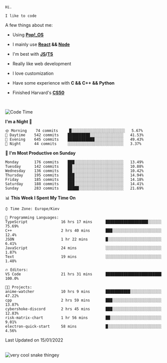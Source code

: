 ```
Hi.

I like to code
```

A few things about me:

-   Using **[Pop!\_OS](https://pop.system76.com/)**

-   I mainly use **[React](https://reactjs.org/) && [Node](https://nodejs.org/en/)**

-   I'm best with **[JS](https://www.javascript.com/)/[TS](https://www.typescriptlang.org/)**

-   Really like web development

-   I love customization

-   Have some experience with **C && C++ && Python**

-   Finished Harvard's **[CS50](https://cs50.harvard.edu)**

<br>

<!--START_SECTION:waka-->
![Code Time](http://img.shields.io/badge/Code%20Time-259%20hrs%2043%20mins-blue)

**I'm a Night 🦉** 

```text
🌞 Morning    74 commits     █░░░░░░░░░░░░░░░░░░░░░░░░   5.67% 
🌆 Daytime    542 commits    ██████████░░░░░░░░░░░░░░░   41.53% 
🌃 Evening    645 commits    ████████████░░░░░░░░░░░░░   49.43% 
🌙 Night      44 commits     ░░░░░░░░░░░░░░░░░░░░░░░░░   3.37%

```
📅 **I'm Most Productive on Sunday** 

```text
Monday       176 commits    ███░░░░░░░░░░░░░░░░░░░░░░   13.49% 
Tuesday      142 commits    ██░░░░░░░░░░░░░░░░░░░░░░░   10.88% 
Wednesday    136 commits    ██░░░░░░░░░░░░░░░░░░░░░░░   10.42% 
Thursday     195 commits    ███░░░░░░░░░░░░░░░░░░░░░░   14.94% 
Friday       185 commits    ███░░░░░░░░░░░░░░░░░░░░░░   14.18% 
Saturday     188 commits    ███░░░░░░░░░░░░░░░░░░░░░░   14.41% 
Sunday       283 commits    █████░░░░░░░░░░░░░░░░░░░░   21.69%

```


📊 **This Week I Spent My Time On** 

```text
⌚︎ Time Zone: Europe/Kiev

💬 Programming Languages: 
TypeScript               16 hrs 17 mins      ███████████████████░░░░░░   75.69% 
C++                      2 hrs 40 mins       ███░░░░░░░░░░░░░░░░░░░░░░   12.4% 
JSON                     1 hr 22 mins        █░░░░░░░░░░░░░░░░░░░░░░░░   6.41% 
JavaScript               24 mins             ░░░░░░░░░░░░░░░░░░░░░░░░░   1.87% 
Text                     19 mins             ░░░░░░░░░░░░░░░░░░░░░░░░░   1.48%

🔥 Editors: 
VS Code                  21 hrs 31 mins      █████████████████████████   100.0%

🐱‍💻 Projects: 
anime-watcher            10 hrs 9 mins       ███████████░░░░░░░░░░░░░░   47.22% 
cpp                      2 hrs 59 mins       ███░░░░░░░░░░░░░░░░░░░░░░   13.87% 
cybershoke-discord       2 hrs 45 mins       ███░░░░░░░░░░░░░░░░░░░░░░   12.83% 
risk-matrix-chart        1 hr 56 mins        ██░░░░░░░░░░░░░░░░░░░░░░░   9.01% 
electron-quick-start     58 mins             █░░░░░░░░░░░░░░░░░░░░░░░░   4.56%

```


 Last Updated on 15/01/2022
<!--END_SECTION:waka-->

<br>

<img title="" src="https://raw.githubusercontent.com/Trunkelis/Trunkelis/output/github-contribution-grid-snake.svg" alt="very cool snake thingey" data-align="left">
